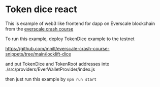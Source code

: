 # Token dice react

This is example of web3 like frontend for dapp on Everscale blockchain from
the [everscale crash course](https://everscale.guide)

To run this example, deploy TokenDice example to the testnet

https://github.com/mnill/everscale-crash-course-snippets/tree/main/locklift-dice

and put TokenDice and TokenRoot addresses into ./src/providers/EverWalletProvider/index.js

then just run this example by `npm run start`

